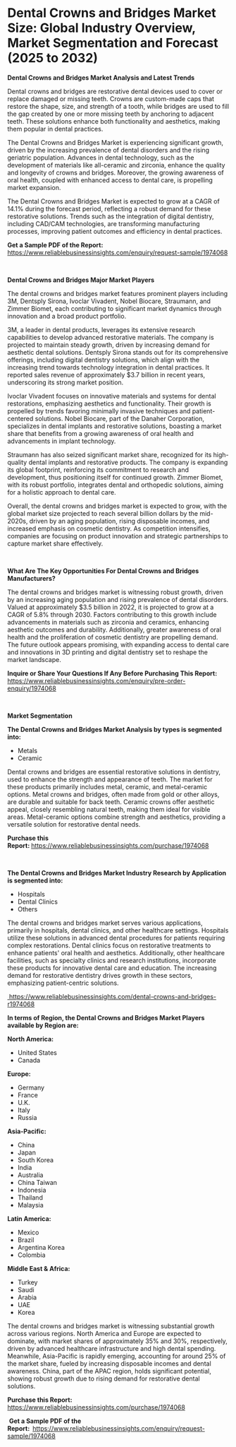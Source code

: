<p><h1>Dental Crowns and Bridges Market Size: Global Industry Overview, Market Segmentation and Forecast (2025 to 2032)</h1></p><p><strong>Dental Crowns and Bridges Market Analysis and Latest Trends</strong></p>
<p><p>Dental crowns and bridges are restorative dental devices used to cover or replace damaged or missing teeth. Crowns are custom-made caps that restore the shape, size, and strength of a tooth, while bridges are used to fill the gap created by one or more missing teeth by anchoring to adjacent teeth. These solutions enhance both functionality and aesthetics, making them popular in dental practices.</p><p>The Dental Crowns and Bridges Market is experiencing significant growth, driven by the increasing prevalence of dental disorders and the rising geriatric population. Advances in dental technology, such as the development of materials like all-ceramic and zirconia, enhance the quality and longevity of crowns and bridges. Moreover, the growing awareness of oral health, coupled with enhanced access to dental care, is propelling market expansion. </p><p>The Dental Crowns and Bridges Market is expected to grow at a CAGR of 14.1% during the forecast period, reflecting a robust demand for these restorative solutions. Trends such as the integration of digital dentistry, including CAD/CAM technologies, are transforming manufacturing processes, improving patient outcomes and efficiency in dental practices.</p></p>
<p><strong>Get a Sample PDF of the Report:&nbsp;</strong> <a href="https://www.reliablebusinessinsights.com/enquiry/request-sample/1974068?utm_campaign=3116&utm_medium=2&utm_source=Github&utm_content=ia&utm_term=13042025&utm_id=dental-crowns-and-bridges">https://www.reliablebusinessinsights.com/enquiry/request-sample/1974068</a></p>
<p>&nbsp;</p>
<p><strong>Dental Crowns and Bridges Major Market Players</strong></p>
<p><p>The dental crowns and bridges market features prominent players including 3M, Dentsply Sirona, Ivoclar Vivadent, Nobel Biocare, Straumann, and Zimmer Biomet, each contributing to significant market dynamics through innovation and a broad product portfolio.</p><p>3M, a leader in dental products, leverages its extensive research capabilities to develop advanced restorative materials. The company is projected to maintain steady growth, driven by increasing demand for aesthetic dental solutions. Dentsply Sirona stands out for its comprehensive offerings, including digital dentistry solutions, which align with the increasing trend towards technology integration in dental practices. It reported sales revenue of approximately $3.7 billion in recent years, underscoring its strong market position.</p><p>Ivoclar Vivadent focuses on innovative materials and systems for dental restorations, emphasizing aesthetics and functionality. Their growth is propelled by trends favoring minimally invasive techniques and patient-centered solutions. Nobel Biocare, part of the Danaher Corporation, specializes in dental implants and restorative solutions, boasting a market share that benefits from a growing awareness of oral health and advancements in implant technology.</p><p>Straumann has also seized significant market share, recognized for its high-quality dental implants and restorative products. The company is expanding its global footprint, reinforcing its commitment to research and development, thus positioning itself for continued growth. Zimmer Biomet, with its robust portfolio, integrates dental and orthopedic solutions, aiming for a holistic approach to dental care.</p><p>Overall, the dental crowns and bridges market is expected to grow, with the global market size projected to reach several billion dollars by the mid-2020s, driven by an aging population, rising disposable incomes, and increased emphasis on cosmetic dentistry. As competition intensifies, companies are focusing on product innovation and strategic partnerships to capture market share effectively.</p></p>
<p>&nbsp;</p>
<p><strong>What Are The Key Opportunities For Dental Crowns and Bridges Manufacturers?</strong></p>
<p><p>The dental crowns and bridges market is witnessing robust growth, driven by an increasing aging population and rising prevalence of dental disorders. Valued at approximately $3.5 billion in 2022, it is projected to grow at a CAGR of 5.8% through 2030. Factors contributing to this growth include advancements in materials such as zirconia and ceramics, enhancing aesthetic outcomes and durability. Additionally, greater awareness of oral health and the proliferation of cosmetic dentistry are propelling demand. The future outlook appears promising, with expanding access to dental care and innovations in 3D printing and digital dentistry set to reshape the market landscape.</p></p>
<p><strong>Inquire or Share Your Questions If Any Before Purchasing This Report:</strong> <a href="https://www.reliablebusinessinsights.com/enquiry/pre-order-enquiry/1974068?utm_campaign=3116&utm_medium=2&utm_source=Github&utm_content=ia&utm_term=13042025&utm_id=dental-crowns-and-bridges">https://www.reliablebusinessinsights.com/enquiry/pre-order-enquiry/1974068</a></p>
<p>&nbsp;</p>
<p><strong>Market Segmentation</strong></p>
<p><strong>The Dental Crowns and Bridges Market Analysis by types is segmented into:</strong></p>
<p><ul><li>Metals</li><li>Ceramic</li></ul></p>
<p><p>Dental crowns and bridges are essential restorative solutions in dentistry, used to enhance the strength and appearance of teeth. The market for these products primarily includes metal, ceramic, and metal-ceramic options. Metal crowns and bridges, often made from gold or other alloys, are durable and suitable for back teeth. Ceramic crowns offer aesthetic appeal, closely resembling natural teeth, making them ideal for visible areas. Metal-ceramic options combine strength and aesthetics, providing a versatile solution for restorative dental needs.</p></p>
<p><strong>Purchase this Report:&nbsp;</strong><a href="https://www.reliablebusinessinsights.com/purchase/1974068?utm_campaign=3116&utm_medium=2&utm_source=Github&utm_content=ia&utm_term=13042025&utm_id=dental-crowns-and-bridges">https://www.reliablebusinessinsights.com/purchase/1974068</a></p>
<p>&nbsp;</p>
<p><strong>The Dental Crowns and Bridges Market Industry Research by Application is segmented into:</strong></p>
<p><ul><li>Hospitals</li><li>Dental Clinics</li><li>Others</li></ul></p>
<p><p>The dental crowns and bridges market serves various applications, primarily in hospitals, dental clinics, and other healthcare settings. Hospitals utilize these solutions in advanced dental procedures for patients requiring complex restorations. Dental clinics focus on restorative treatments to enhance patients' oral health and aesthetics. Additionally, other healthcare facilities, such as specialty clinics and research institutions, incorporate these products for innovative dental care and education. The increasing demand for restorative dentistry drives growth in these sectors, emphasizing patient-centric solutions.</p></p>
<p><a href="https://www.reliablebusinessinsights.com/dental-crowns-and-bridges-r1974068?utm_campaign=3116&utm_medium=2&utm_source=Github&utm_content=ia&utm_term=13042025&utm_id=dental-crowns-and-bridges">&nbsp;https://www.reliablebusinessinsights.com/dental-crowns-and-bridges-r1974068</a></p>
<p><strong>In terms of Region, the Dental Crowns and Bridges Market Players available by Region are:</strong></p>
<p>
    <p> <strong> North America: </strong>
        <ul>
            <li>United States</li>
            <li>Canada</li>
        </ul>
        </p> 
    <p> <strong> Europe: </strong>
        <ul>
            <li>Germany</li>
            <li>France</li>
            <li>U.K.</li>
            <li>Italy</li>
            <li>Russia</li>
        </ul>
        </p> 
    <p> <strong> Asia-Pacific: </strong>
        <ul>
            <li>China</li>
            <li>Japan</li>
            <li>South Korea</li>
            <li>India</li>
            <li>Australia</li>
            <li>China Taiwan</li>
            <li>Indonesia</li>
            <li>Thailand</li>
            <li>Malaysia</li>
        </ul>
        </p> 
    <p> <strong> Latin America: </strong>
        <ul>
            <li>Mexico</li>
            <li>Brazil</li>
            <li>Argentina Korea</li>
            <li>Colombia</li>
        </ul>
        </p> 
    <p> <strong> Middle East & Africa: </strong>
        <ul>
            <li>Turkey</li>
            <li>Saudi</li>
            <li>Arabia</li>
            <li>UAE</li>
            <li>Korea</li>
        </ul>
    </p>
    </p>
<p><p>The dental crowns and bridges market is witnessing substantial growth across various regions. North America and Europe are expected to dominate, with market shares of approximately 35% and 30%, respectively, driven by advanced healthcare infrastructure and high dental spending. Meanwhile, Asia-Pacific is rapidly emerging, accounting for around 25% of the market share, fueled by increasing disposable incomes and dental awareness. China, part of the APAC region, holds significant potential, showing robust growth due to rising demand for restorative dental solutions.</p></p>
<p><strong>Purchase this Report: </strong><a href="https://www.reliablebusinessinsights.com/purchase/1974068?utm_campaign=3116&utm_medium=2&utm_source=Github&utm_content=ia&utm_term=13042025&utm_id=dental-crowns-and-bridges">https://www.reliablebusinessinsights.com/purchase/1974068</a></p>
<p>&nbsp;<strong>Get a Sample PDF of the Report:&nbsp;&nbsp;</strong><a href="https://www.reliablebusinessinsights.com/enquiry/request-sample/1974068?utm_campaign=3116&utm_medium=2&utm_source=Github&utm_content=ia&utm_term=13042025&utm_id=dental-crowns-and-bridges">https://www.reliablebusinessinsights.com/enquiry/request-sample/1974068</a></p>
<p><strong></strong></p>
<p><p></p><p></p><p></p></p>
